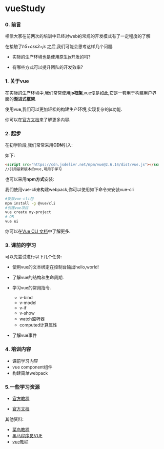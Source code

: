 # vueStudy

### 0. 前言

相信大家在前两次的培训中已经对web的常规的开发模式有了一定程度的了解

在接触了*h5+css3+js* 之后,我们可能会思考这样几个问题:

+ 实际的生产环境也是使用原生js开发的吗?

+ 有哪些方式可以提升团队的开发效率?

### 1. 关于vue
在实际的生产环境中,我们常常使用**js框架**,vue便是如此,它是一套用于构建用户界面的**渐进式框架**.

使用vue,我们可以更加轻松的构建生产环境,实现复杂的js功能.

你可以在[官方文档](https://cn.vuejs.org/v2/guide/installation.html)来了解更多内容.

### 2. 起步

在初学阶段,我们常常采用**CDN**引入:

如下:

```html
<script src="https://cdn.jsdelivr.net/npm/vue@2.6.14/dist/vue.js"></script>
//引用最新版本的vue,可用于学习
```

也可以采用**npm方式**安装:

我们使用vue-cli来构建webpack,你可以使用如下命令来安装vue-cli

~~~sh
#安装vue-cli包
npm install -g @vue/cli
#创建vue项目
vue create my-project
# OR
vue ui
~~~



你可以在[Vue CLI 文档](https://cli.vuejs.org/zh/)中了解更多.

### 3. 课前的学习

可以先尝试进行以下几个任务:

+ 使用vue的文本绑定在控制台输出hello,world!

+ 了解vue的结构和生命周期.
+ 学习vue的常用指令.
  + v-bind
  + v-model
  + v-if
  + v-show
  + watch监听器
  + computed计算属性
+ 了解vue事件

### 4. 培训内容

+ 课前学习内容
+ vue component组件
+ 构建简单webpack

### 5.一些学习资源

+ [官方教程 ](https://learning.dcloud.io/#/?vid=0)

+ [官方文档](https://cn.vuejs.org/v2/guide/installation.html)

其他资料:

+ [菜鸟教程](https://www.runoob.com/vue3/vue3-tutorial.html)
+ [黑马程序员VUE](https://www.bilibili.com/video/BV1HE411e7vY?from=search&seid=8861358602188379430&spm_id_from=333.337.0.0)
+ [vue教程](https://www.bilibili.com/video/BV15741177Eh?from=search&seid=17782212123703946783&spm_id_from=333.337.0.0)



  

  

  

